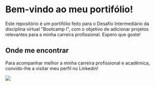 # Bem-vindo ao meu portifólio!

Este repositório é um portifólio feito para o Desafio Intermediário da disciplina virtual "Bootcamp I", com o objetivo de adicionar projetos relevantes para a minha carreira profissional. Espero que goste!



## Onde me encontrar

Para acompanhar melhor a minha carreira profissional e acadêmica, convido-lhe a visitar meu perfil no Linkedin!

<a href="https://www.linkedin.com/in/samuelcrodrigues/" target="_blank"><img loading="lazy" src="https://img.shields.io/badge/-LinkedIn-%230077B5?style=for-the-badge&logo=linkedin&logoColor=white" target="_blank"></a>
